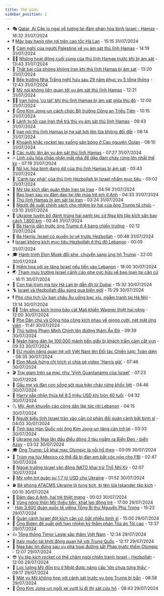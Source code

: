 ```yaml
---
title: Thế giới
sidebar_position: 2
---
```


<!-- vnexpress-the-gioi:START -->
- 🎭 [Qatar, Ai Cập lo ngại về tương lai đàm phán hòa bình Israel - Hamas](https://vnexpress.net/qatar-ai-cap-lo-ngai-ve-tuong-lai-dam-phan-hoa-binh-israel-hamas-4776326.html) - 16:32 31/07/2024
- 🕴 [Máy bay hạng nhẹ rơi trên cao tốc Hà Lan](https://vnexpress.net/may-bay-hang-nhe-roi-tren-cao-toc-ha-lan-4776321.html) - 15:15 31/07/2024
- 🤭 [Cảm nghĩ của người Palestine về vụ ám sát thủ lĩnh Hamas](https://vnexpress.net/cam-nghi-cua-nguoi-palestine-ve-vu-am-sat-thu-linh-hamas-4776306.html) - 14:19 31/07/2024
- 🧑‍💻 [Những hoạt động cuối cùng của thủ lĩnh Hamas trước khi bị ám sát](https://vnexpress.net/nhung-hoat-dong-cuoi-cung-cua-thu-linh-hamas-truoc-khi-bi-am-sat-4776257.html) - 13:43 31/07/2024
- 🦏 [Thất bại của phòng không Iran khi thủ lĩnh Hamas bị ám sát](https://vnexpress.net/that-bai-cua-phong-khong-iran-khi-thu-linh-hamas-bi-am-sat-4776179.html) - 13:20 31/07/2024
- 🦒 [Bếp trưởng Nhà Trắng nghỉ hưu sau 29 năm phục vụ 5 tổng thống](https://vnexpress.net/bep-truong-nha-trang-nghi-huu-sau-29-nam-phuc-vu-5-tong-thong-4776171.html) - 12:43 31/07/2024
- 🌈 [Mỹ nói không liên quan tới vụ ám sát thủ lĩnh Hamas](https://vnexpress.net/my-noi-khong-lien-quan-toi-vu-am-sat-thu-linh-hamas-4776293.html) - 12:21 31/07/2024
- 🧑‍🏫 [Iran hứng &#39;cú tát&#39; khi thủ lĩnh Hamas bị ám sát giữa thủ đô](https://vnexpress.net/iran-hung-cu-tat-khi-thu-linh-hamas-bi-am-sat-giua-thu-do-4776204.html) - 12:00 31/07/2024
- 🐲 [Ông Kim Jong-un cách chức Bộ trưởng Công an Triều Tiên](https://vnexpress.net/ong-kim-jong-un-cach-chuc-bo-truong-cong-an-trieu-tien-4776230.html) - 10:15 31/07/2024
- 🦒 [Lãnh tụ tối cao Iran thề trả thù vụ ám sát thủ lĩnh Hamas](https://vnexpress.net/lanh-tu-toi-cao-iran-the-tra-thu-vu-am-sat-thu-linh-hamas-4776250.html) - 09:43 31/07/2024
- 🐻 [Iran nói thủ lĩnh Hamas bị hạ sát bởi tên lửa không đối đất](https://vnexpress.net/iran-noi-thu-linh-hamas-bi-ha-sat-boi-ten-lua-khong-doi-dat-4776159.html) - 08:14 31/07/2024
- 🚀 [Khoảnh khắc rocket lao xuống sân bóng ở Cao nguyên Golan](https://vnexpress.net/khoanh-khac-rocket-lao-xuong-san-bong-o-cao-nguyen-golan-4776008.html) - 08:10 31/07/2024
- 🥰 [Các nước lên án vụ ám sát thủ lĩnh Hamas](https://vnexpress.net/cac-nuoc-len-an-vu-am-sat-thu-linh-hamas-4776089.html) - 07:27 31/07/2024
- 🔥 [Lính cứu hỏa chấp nhận mất nhà để dập đám cháy rừng lớn nhất thế kỷ](https://vnexpress.net/linh-cuu-hoa-chap-nhan-mat-nha-de-dap-dam-chay-rung-lon-nhat-the-ky-4775972.html) - 07:19 31/07/2024
- 🥳 [Nỗ lực hòa bình dang dở của thủ lĩnh Hamas bị ám sát](https://vnexpress.net/no-luc-hoa-binh-dang-do-cua-thu-linh-hamas-bi-am-sat-4776090.html) - 05:43 31/07/2024
- 💼 [&#39;Cánh tay phải&#39; của thủ lĩnh Hezbollah bị Israel nhắm mục tiêu](https://vnexpress.net/canh-tay-phai-cua-thu-linh-hezbollah-bi-israel-nham-muc-tieu-4776009.html) - 05:02 31/07/2024
- 🤡 [Mỹ tập kích dân quân thân Iran tại Iraq](https://vnexpress.net/my-tap-kich-dan-quan-than-iran-tai-iraq-4776086.html) - 04:56 31/07/2024
- 🌁 [Bạo loạn sau vụ đâm dao tại lớp múa trẻ em ở Anh](https://vnexpress.net/bao-loan-sau-vu-dam-dao-tai-lop-mua-tre-em-o-anh-4775975.html) - 04:33 31/07/2024
- 🤩 [Thủ lĩnh Hamas bị ám sát tại Iran](https://vnexpress.net/thu-linh-hamas-bi-am-sat-tai-iran-4776046-tong-thuat.html) - 03:24 31/07/2024
- 🎉 [Người đề xuất chính sách cho nhiệm kỳ hai của ông Trump từ chức](https://vnexpress.net/nguoi-de-xuat-chinh-sach-cho-nhiem-ky-hai-cua-ong-trump-tu-chuc-4775993.html) - 03:10 31/07/2024
- 🎉 [Ukraine tuyên bố đánh trúng hai oanh tạc cơ Nga khi tập kích sân bay cách 1.800 km](https://vnexpress.net/ukraine-tuyen-bo-danh-trung-hai-oanh-tac-co-nga-khi-tap-kich-san-bay-cach-1-800-km-4775966.html) - 02:46 31/07/2024
- 🌁 [Bà Harris dẫn trước ông Trump ở 4 bang chiến trường](https://vnexpress.net/ba-harris-dan-truoc-ong-trump-o-4-bang-chien-truong-4775959.html) - 02:12 31/07/2024
- 🌊 [Bà Harris: Israel có quyền tự vệ trước Hezbollah](https://vnexpress.net/ba-harris-israel-co-quyen-tu-ve-truoc-hezbollah-4775939.html) - 00:48 31/07/2024
- 🕴 [Israel không kích mục tiêu Hezbollah ở thủ đô Lebanon](https://vnexpress.net/israel-khong-kich-muc-tieu-hezbollah-o-thu-do-lebanon-4775942.html) - 00:05 31/07/2024
- 🎓 [Hành trình Elon Musk đổi phe, chuyển sang ủng hộ Trump](https://vnexpress.net/hanh-trinh-elon-musk-doi-phe-chuyen-sang-ung-ho-trump-4775462.html) - 22:00 30/07/2024
- 🦩 [Hiểm họa với xe tăng Israel nếu tiến vào Lebanon](https://vnexpress.net/hiem-hoa-voi-xe-tang-israel-neu-tien-vao-lebanon-4774119.html) - 18:00 30/07/2024
- 🌏 [Tham mưu trưởng Israel cảnh cáo phe cực hữu về bạo loạn tại căn cứ](https://vnexpress.net/tham-muu-truong-israel-canh-cao-phe-cuc-huu-ve-bao-loan-tai-can-cu-4775767.html) - 16:11 30/07/2024
- 🌋 [Con trai trùm ma túy Hà Lan bị dẫn độ từ Dubai](https://vnexpress.net/con-trai-trum-ma-tuy-ha-lan-bi-dan-do-tu-dubai-4775769.html) - 15:32 30/07/2024
- 🪜 [Israel và Hezbollah đấu súng qua biên giới](https://vnexpress.net/israel-va-hezbollah-dau-sung-qua-bien-gioi-4775906.html) - 15:29 30/07/2024
- 🕴 [Phó chủ tịch Ủy ban châu Âu uống bạc xỉu, ngắm tranh tại Hà Nội](https://vnexpress.net/pho-chu-tich-uy-ban-chau-au-uong-bac-xiu-ngam-tranh-tai-ha-noi-4775885.html) - 13:14 30/07/2024
- 🧑‍🏫 [Trận phục kích trong bão cát Mali khiến Wagner thiệt hại nặng](https://vnexpress.net/tran-phuc-kich-trong-bao-cat-mali-khien-wagner-thiet-hai-nang-4775704.html) - 12:00 30/07/2024
- 🌮 [Phe Dân chủ và Cộng hòa công kích nhau về giọng cười, nét mặt ứng viên](https://vnexpress.net/phe-dan-chu-va-cong-hoa-cong-kich-nhau-ve-giong-cuoi-net-mat-ung-vien-4775676.html) - 11:41 30/07/2024
- 🚦 [Thủ tướng Phạm Minh Chính lên đường thăm Ấn Độ](https://vnexpress.net/thu-tuong-pham-minh-chinh-len-duong-tham-an-do-4775743.html) - 09:39 30/07/2024
- 💫 [Ngân hàng dán lại 100.000 mảnh tiền giấy bị khách trầm cảm cắt vụn](https://vnexpress.net/ngan-hang-dan-lai-100-000-manh-tien-giay-bi-khach-tram-cam-cat-vun-4775740.html) - 09:33 30/07/2024
- 🤡 [EU muốn nâng quan hệ với Việt Nam lên Đối tác Chiến lược Toàn diện](https://vnexpress.net/eu-muon-nang-quan-he-voi-viet-nam-len-doi-tac-chien-luoc-toan-dien-4775735.html) - 08:35 30/07/2024
- 🦣 [Elon Musk hứng chỉ trích vì chia sẻ video &#39;Harris giả&#39;](https://vnexpress.net/elon-musk-hung-chi-trich-vi-chia-se-video-harris-gia-4775571.html) - 07:46 30/07/2024
- 🎬 [Trại giam trên sa mạc như &#39;Vịnh Guantanamo của Israel&#39;](https://vnexpress.net/trai-giam-tren-sa-mac-nhu-vinh-guantanamo-cua-israel-4775474.html) - 07:23 30/07/2024
- 🎉 [Gấu mẹ và đàn con sống sót qua trận cháy rừng khốc liệt](https://vnexpress.net/gau-me-va-dan-con-song-sot-qua-tran-chay-rung-khoc-liet-4775572.html) - 04:46 30/07/2024
- 🎡 [Harry sắp nhận thừa kế 8,5 triệu USD khi tròn 40 tuổi](https://vnexpress.net/harry-sap-nhan-thua-ke-8-5-trieu-usd-khi-tron-40-tuoi-4775515.html) - 04:32 30/07/2024
- 🌜 [Mỹ, Anh khuyến cáo công dân lập tức rời Lebanon](https://vnexpress.net/my-anh-khuyen-cao-cong-dan-lap-tuc-roi-lebanon-4775490.html) - 04:15 30/07/2024
- 🎡 [Người biểu tình Israel tràn vào căn cứ phản đối quân cảnh bắt binh sĩ](https://vnexpress.net/nguoi-bieu-tinh-israel-tran-vao-can-cu-phan-doi-quan-canh-bat-binh-si-4775495.html) - 04:03 30/07/2024
- 🤗 [Tình báo Hàn Quốc nói ông Kim Jong-un tăng cân trở lại](https://vnexpress.net/tinh-bao-han-quoc-noi-ong-kim-jong-un-tang-can-tro-lai-4775467.html) - 03:33 30/07/2024
- 🦩 [Ukraine nói Nga lần đầu điều động 3 tàu ngầm ra Biển Đen - biển Azov](https://vnexpress.net/ukraine-noi-nga-lan-dau-dieu-dong-3-tau-ngam-ra-bien-den-bien-azov-4775477.html) - 03:32 30/07/2024
- 🎓 [Ông Trump: Lễ khai mạc Olympic là nỗi hổ thẹn](https://vnexpress.net/ong-trump-le-khai-mac-olympic-la-noi-ho-then-4775461.html) - 03:09 30/07/2024
- 🌁 [Trùm ma túy Mexico có thể đã bị đàn em bắt cóc nộp cho FBI](https://vnexpress.net/trum-ma-tuy-mexico-co-the-da-bi-dan-em-bat-coc-nop-cho-fbi-4775445.html) - 02:47 30/07/2024
- 🤩 [Ngoại trưởng Israel vận động NATO khai trừ Thổ Nhĩ Kỳ](https://vnexpress.net/ngoai-truong-israel-van-dong-nato-khai-tru-tho-nhi-ky-4775473.html) - 02:07 30/07/2024
- 👹 [Mỹ viện trợ quân sự 1,7 tỷ USD cho Ukraine](https://vnexpress.net/my-vien-tro-quan-su-1-7-ty-usd-cho-ukraine-4775472.html) - 01:52 30/07/2024
- ⛽️ [Bệ phóng ATACMS Ukraine lộ tung tích, bị tên lửa Iskander tập kích](https://vnexpress.net/be-phong-atacms-ukraine-lo-tung-tich-bi-ten-lua-iskander-tap-kich-4775407.html) - 00:10 30/07/2024
- 🚀 [Đâm dao ở Anh, hai trẻ thiệt mạng](https://vnexpress.net/dam-dao-o-anh-hai-tre-thiet-mang-4775447.html) - 00:02 30/07/2024
- 🎡 [Vùng nông thôn Mỹ thiếu tiền, khát lao động trẻ](https://vnexpress.net/vung-nong-thon-my-thieu-tien-khat-lao-dong-tre-4775046.html) - 17:00 29/07/2024
- 🕯 [Hơn 3.600 đoàn quốc tế viếng Tổng Bí thư Nguyễn Phú Trọng](https://vnexpress.net/hon-3-600-doan-quoc-te-vieng-tong-bi-thu-nguyen-phu-trong-4775420.html) - 15:23 29/07/2024
- 🐻 [Quân cảnh Israel đột kích căn cứ, bắt nhiều binh sĩ](https://vnexpress.net/quan-canh-israel-dot-kich-can-cu-bat-nhieu-binh-si-4775411.html) - 15:00 29/07/2024
- 🚦 [Ông Biden đề xuất giới hạn nhiệm kỳ thẩm phán Tòa án Tối cao](https://vnexpress.net/ong-biden-de-xuat-gioi-han-nhiem-ky-tham-phan-toa-an-toi-cao-4775394.html) - 13:37 29/07/2024
- 👍 [Tổng thống Timor Leste sắp thăm Việt Nam](https://vnexpress.net/tong-thong-timor-leste-sap-tham-viet-nam-4775390.html) - 12:34 29/07/2024
- 🚀 [Italy muốn tái khởi động quan hệ với Trung Quốc](https://vnexpress.net/italy-muon-tai-khoi-dong-quan-he-voi-trung-quoc-4775373.html) - 12:17 29/07/2024
- 🌮 [Nga bác tin đứng sau vụ phá hoại đường sắt Pháp trước thềm Olympic](https://vnexpress.net/nga-bac-tin-dung-sau-vu-pha-hoai-duong-sat-phap-truoc-them-olympic-4775383.html) - 12:07 29/07/2024
- 😎 [Vụ tập kích rocket có thể châm ngòi chiến tranh Israel - Hezbollah](https://vnexpress.net/vu-tap-kich-rocket-co-the-cham-ngoi-chien-tranh-israel-hezbollah-4775017.html) - 12:00 29/07/2024
- 🐲 [Lực lượng Mỹ đồn trú ở Nhật được nâng cấp &#39;lớn chưa từng thấy&#39;](https://vnexpress.net/luc-luong-my-don-tru-o-nhat-duoc-nang-cap-lon-chua-tung-thay-4775255.html) - 09:17 29/07/2024
- 💫 [Mật vụ Mỹ không họp với cảnh sát trước vụ ông Trump bị bắn](https://vnexpress.net/mat-vu-my-khong-hop-voi-canh-sat-truoc-vu-ong-trump-bi-ban-4775238.html) - 08:58 29/07/2024
- 👀 [Ông Kim Jong-un ngồi xe vượt lũ đi thị sát cứu hộ](https://vnexpress.net/ong-kim-jong-un-ngoi-xe-vuot-lu-di-thi-sat-cuu-ho-4775248.html) - 08:43 29/07/2024<!-- vnexpress-the-gioi:END -->